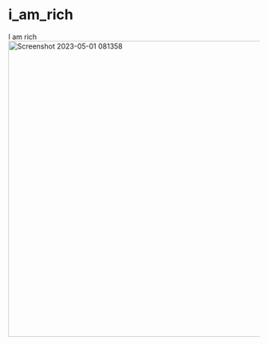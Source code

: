 # i_am_rich
 I am rich
<img width="594" alt="Screenshot 2023-05-01 081358" src="https://user-images.githubusercontent.com/110246188/235394262-8d991877-9002-4b54-855a-687ea2fc0e6c.png">
